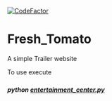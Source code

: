 [![CodeFactor](https://www.codefactor.io/repository/github/sudhanshu-jha/fresh_tomato/badge)](https://www.codefactor.io/repository/github/sudhanshu-jha/fresh_tomato)
# Fresh_Tomato
A simple Trailer website 

To use execute 
###
***python [entertainment_center.py](https://github.com/sudhanshu-jha/Fresh_Tomato/blob/master/entertainment_center.py)***


